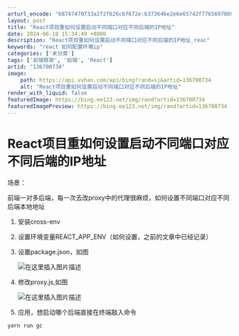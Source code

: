 ```yaml
---
arturl_encode: "68747470733a2f2f626c6f672e:6373646e2e6e65742f77656978696e5f34333932353633302f:61727469636c652f64657461696c732f313336373030373334"
layout: post
title: "React项目重如何设置启动不同端口对应不同后端的IP地址"
date: 2024-06-10 15:34:49 +0800
description: "React项目重如何设置启动不同端口对应不同后端的IP地址_reac"
keywords: "react 如何配置环境ip"
categories: ['未分类']
tags: ['前端框架', '前端', 'React']
artid: "136700734"
image:
    path: https://api.vvhan.com/api/bing?rand=sj&artid=136700734
    alt: "React项目重如何设置启动不同端口对应不同后端的IP地址"
render_with_liquid: false
featuredImage: https://bing.ee123.net/img/rand?artid=136700734
featuredImagePreview: https://bing.ee123.net/img/rand?artid=136700734
---
```


# React项目重如何设置启动不同端口对应不同后端的IP地址

场景：
  
前端一对多后端，每一次去改proxy中的代理很麻烦，如何设置不同端口对应不同后端本地地址

1. 安装cross-env
2. 设置环境变量REACT\_APP\_ENV（如何设置，之前的文章中已经记录）
3. 设置package.json，如图
     
   ![在这里插入图片描述](https://i-blog.csdnimg.cn/blog_migrate/dfe071c3e971ca89b947e387c94ecc82.png)
4. 修改proxy.js,如图
     
   ![在这里插入图片描述](https://i-blog.csdnimg.cn/blog_migrate/1870c7880a6589649c048f05c74e42da.png)
5. 应用，想启动哪个后端直接在终端敲入命令

```
yarn run gc

```